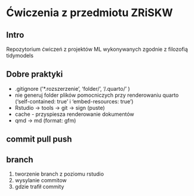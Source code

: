 # Ćwiczenia z przedmiotu ZRiSKW


## Intro

Repozytorium ćwiczeń z projektów ML wykonywanych zgodnie z filozofią
tidymodels

## Dobre praktyki

- .gitignore (’\*.rozszerzenie’, ‘folder/’, ‘/.quarto/’ )
- nie generuj folder plików pomocniczych przy renderowaniu quarto
  (‘self-contained: true’ i ‘embed-resources: true’)
- Rstudio -\> tools -\> git -\> sign (puste)
- cache - przyspiesza renderowanie dokumentów
- qmd -\> md (format: gfm)

## commit pull push

## branch

1)  tworzenie branch z poziomu rstudio
2)  wysylanie commitow
3)  gdzie trafił commity
